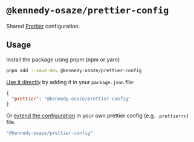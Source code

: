 # `@kennedy-osaze/prettier-config`

Shared [Prettier](https://prettier.io/) configuration.

## Usage

Install the package using pnpm (npm or yarn)

```bash
pnpm add --save-dev @kennedy-osaze/prettier-config
```

[Use it directly](https://prettier.io/docs/en/sharing-configurations#using-a-shareable-config) by adding it in your `package.json` file:

```json
{
  "prettier": "@kennedy-osaze/prettier-config"
}
```

Or [extend the configuration](https://prettier.io/docs/en/sharing-configurations#extending-a-sharable-config) in your own prettier config (e.g. `.prettierrc`) file.

```javascript
"@kennedy-osaze/prettier-config"
```
